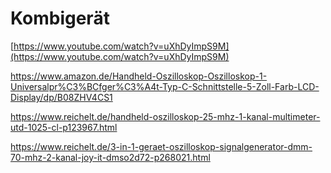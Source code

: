 # Kombigerät

[https://www.youtube.com/watch?v=uXhDyImpS9M](https://www.youtube.com/watch?v=uXhDyImpS9M)

https://www.amazon.de/Handheld-Oszilloskop-Oszilloskop-1-Universalpr%C3%BCfger%C3%A4t-Typ-C-Schnittstelle-5-Zoll-Farb-LCD-Display/dp/B08ZHV4CS1

https://www.reichelt.de/handheld-oszilloskop-25-mhz-1-kanal-multimeter-utd-1025-cl-p123967.html

https://www.reichelt.de/3-in-1-geraet-oszilloskop-signalgenerator-dmm-70-mhz-2-kanal-joy-it-dmso2d72-p268021.html
